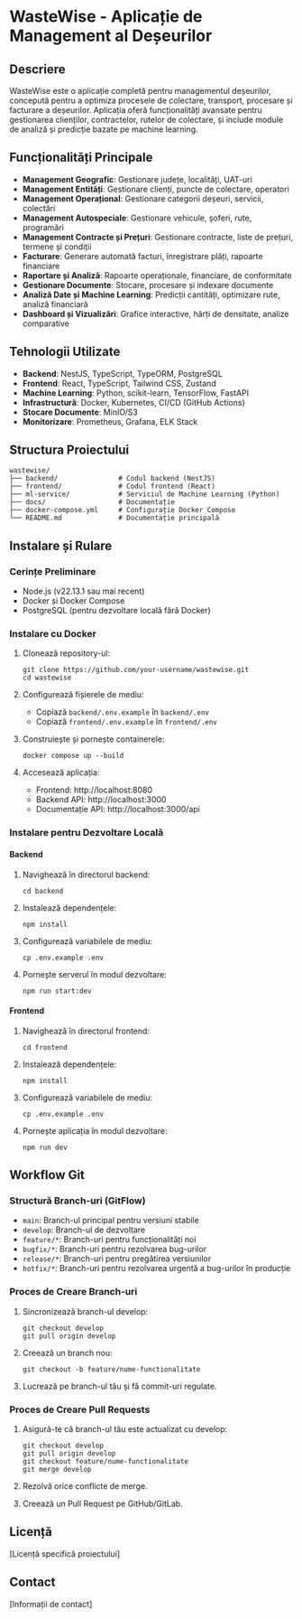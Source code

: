 # WasteWise - Aplicație de Management al Deșeurilor

## Descriere

WasteWise este o aplicație completă pentru managementul deșeurilor, concepută pentru a optimiza procesele de colectare, transport, procesare și facturare a deșeurilor. Aplicația oferă funcționalități avansate pentru gestionarea clienților, contractelor, rutelor de colectare, și include module de analiză și predicție bazate pe machine learning.

## Funcționalități Principale

- **Management Geografic**: Gestionare județe, localități, UAT-uri
- **Management Entități**: Gestionare clienți, puncte de colectare, operatori
- **Management Operațional**: Gestionare categorii deșeuri, servicii, colectări
- **Management Autospeciale**: Gestionare vehicule, șoferi, rute, programări
- **Management Contracte și Prețuri**: Gestionare contracte, liste de prețuri, termene și condiții
- **Facturare**: Generare automată facturi, înregistrare plăți, rapoarte financiare
- **Raportare și Analiză**: Rapoarte operaționale, financiare, de conformitate
- **Gestionare Documente**: Stocare, procesare și indexare documente
- **Analiză Date și Machine Learning**: Predicții cantități, optimizare rute, analiză financiară
- **Dashboard și Vizualizări**: Grafice interactive, hărți de densitate, analize comparative

## Tehnologii Utilizate

- **Backend**: NestJS, TypeScript, TypeORM, PostgreSQL
- **Frontend**: React, TypeScript, Tailwind CSS, Zustand
- **Machine Learning**: Python, scikit-learn, TensorFlow, FastAPI
- **Infrastructură**: Docker, Kubernetes, CI/CD (GitHub Actions)
- **Stocare Documente**: MinIO/S3
- **Monitorizare**: Prometheus, Grafana, ELK Stack

## Structura Proiectului

```
wastewise/
├── backend/               # Codul backend (NestJS)
├── frontend/              # Codul frontend (React)
├── ml-service/            # Serviciul de Machine Learning (Python)
├── docs/                  # Documentație
├── docker-compose.yml     # Configurație Docker Compose
└── README.md              # Documentație principală
```

## Instalare și Rulare

### Cerințe Preliminare

- Node.js (v22.13.1 sau mai recent)
- Docker și Docker Compose
- PostgreSQL (pentru dezvoltare locală fără Docker)

### Instalare cu Docker

1. Clonează repository-ul:
   ```
   git clone https://github.com/your-username/wastewise.git
   cd wastewise
   ```

2. Configurează fișierele de mediu:
   - Copiază `backend/.env.example` în `backend/.env`
   - Copiază `frontend/.env.example` în `frontend/.env`

3. Construiește și pornește containerele:
   ```
   docker compose up --build
   ```

4. Accesează aplicația:
   - Frontend: http://localhost:8080
   - Backend API: http://localhost:3000
   - Documentație API: http://localhost:3000/api

### Instalare pentru Dezvoltare Locală

#### Backend

1. Navighează în directorul backend:
   ```
   cd backend
   ```

2. Instalează dependențele:
   ```
   npm install
   ```

3. Configurează variabilele de mediu:
   ```
   cp .env.example .env
   ```

4. Pornește serverul în modul dezvoltare:
   ```
   npm run start:dev
   ```

#### Frontend

1. Navighează în directorul frontend:
   ```
   cd frontend
   ```

2. Instalează dependențele:
   ```
   npm install
   ```

3. Configurează variabilele de mediu:
   ```
   cp .env.example .env
   ```

4. Pornește aplicația în modul dezvoltare:
   ```
   npm run dev
   ```

## Workflow Git

### Structură Branch-uri (GitFlow)

- `main`: Branch-ul principal pentru versiuni stabile
- `develop`: Branch-ul de dezvoltare
- `feature/*`: Branch-uri pentru funcționalități noi
- `bugfix/*`: Branch-uri pentru rezolvarea bug-urilor
- `release/*`: Branch-uri pentru pregătirea versiunilor
- `hotfix/*`: Branch-uri pentru rezolvarea urgentă a bug-urilor în producție

### Proces de Creare Branch-uri

1. Sincronizează branch-ul develop:
   ```
   git checkout develop
   git pull origin develop
   ```

2. Creează un branch nou:
   ```
   git checkout -b feature/nume-functionalitate
   ```

3. Lucrează pe branch-ul tău și fă commit-uri regulate.

### Proces de Creare Pull Requests

1. Asigură-te că branch-ul tău este actualizat cu develop:
   ```
   git checkout develop
   git pull origin develop
   git checkout feature/nume-functionalitate
   git merge develop
   ```

2. Rezolvă orice conflicte de merge.

3. Creează un Pull Request pe GitHub/GitLab.

## Licență

[Licență specifică proiectului]

## Contact

[Informații de contact]
